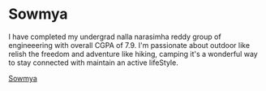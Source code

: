 # Sowmya

I have completed my undergrad nalla narasimha reddy group of engineeering  with  overall CGPA of 7.9. I'm passionate about outdoor  like relish the freedom and adventure  like hiking, camping it's a wonderful way to stay connected  with  maintain  an active lifeStyle.

[Sowmya](https://github.com/S566484/my2_Boppidi/blob/main/joshua-hanson-e616t35Vbeg-unsplash.jpg)
